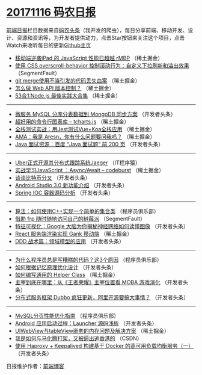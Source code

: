 # [20171116 码农日报](https://toutiao.qdkfweb.cn/date/2017/11/16)

[前端日报](https://qdkfweb.cn/c/news)栏目数据来自[码农头条](https://toutiao.qdkfweb.cn/)（我开发的爬虫），每日分享前端、移动开发、设计、资源和资讯等，为开发者提供动力，点击Star按钮来关注这个项目，点击Watch来收听每日的更新[Github主页](https://github.com/kujian/frontendDaily)
* [移动端逆袭iPad 的 JavaScript 性能已超越 rMBP](https://toutiao.qdkfweb.cn/56588.html) （稀土掘金）
* [使用 CSS overscroll-behavior 控制滚动行为：自定义下拉刷新和溢出效果](https://toutiao.qdkfweb.cn/56583.html) （SegmentFault）
* [git merge使用不当引发的代码丢失血案](https://toutiao.qdkfweb.cn/56601.html) （稀土掘金）
* [怎么做 Web API 版本控制？](https://toutiao.qdkfweb.cn/56604.html) （稀土掘金）
* [53合1:Node.js 最佳实践大合集](https://toutiao.qdkfweb.cn/56595.html) （稀土掘金）

***
* [微服务 MySQL 分库分表数据到 MongoDB 同步方案](https://toutiao.qdkfweb.cn/56627.html) （开发者头条）
* [超好用的命令行图表库 &#8211; tcharts.js](https://toutiao.qdkfweb.cn/56587.html) （稀土掘金）
* [全栈测试实战：用Jest测试Vue+Koa全栈应用](https://toutiao.qdkfweb.cn/56589.html) （稀土掘金）
* [AMA：我是 Aresn，你有什么问题要问我吗？](https://toutiao.qdkfweb.cn/56600.html) （稀土掘金）
* [Java 面试资源：百度 “Java 面试题” 前 200 页](https://toutiao.qdkfweb.cn/56631.html) （开发者头条）

***
* [Uber正式开源其分布式跟踪系统Jaeger](https://toutiao.qdkfweb.cn/56691.html) （IT程序猿）
* [实战学习JavaScript ：Async/Await – codeburst](https://toutiao.qdkfweb.cn/56592.html) （稀土掘金）
* [谈谈比特币分叉](https://toutiao.qdkfweb.cn/56635.html) （开发者头条）
* [Android Studio 3.0 新功能介绍](https://toutiao.qdkfweb.cn/56649.html) （开发者头条）
* [Spring IOC 容器源码分析](https://toutiao.qdkfweb.cn/56626.html) （开发者头条）

***
* [算法：如何使用C++实现一个简单的集合类](https://toutiao.qdkfweb.cn/56686.html) （程序员俱乐部）
* [借助 frp 随时随地访问自己的树莓派](https://toutiao.qdkfweb.cn/56584.html) （SegmentFault）
* [特征可视化：Google 大脑为你揭秘神经网络如何读懂图像](https://toutiao.qdkfweb.cn/56637.html) （开发者头条）
* [React 服务端渲染实现 Gank 移动端](https://toutiao.qdkfweb.cn/56597.html) （稀土掘金）
* [DDD 战术篇：领域模型的应用](https://toutiao.qdkfweb.cn/56651.html) （开发者头条）

***
* [为什么程序员总是写糟糕的代码？这3个原因](https://toutiao.qdkfweb.cn/56687.html) （程序员俱乐部）
* [如何根据记忆原理优化设计](https://toutiao.qdkfweb.cn/56638.html) （开发者头条）
* [如何编写通用的 Helper Class](https://toutiao.qdkfweb.cn/56598.html) （稀土掘金）
* [主宰到底在哪里：从《王者荣耀》主宰位置看 MOBA 游戏演化](https://toutiao.qdkfweb.cn/56652.html) （开发者头条）
* [分布式服务框架 Dubbo 疯狂更新，阿里开源要搞大事情？](https://toutiao.qdkfweb.cn/56628.html) （开发者头条）

***
* [MySQL分页性能优化指南](https://toutiao.qdkfweb.cn/56688.html) （程序员俱乐部）
* [Android 应用启动过程：Launcher 源码浅析](https://toutiao.qdkfweb.cn/56639.html) （开发者头条）
* [UIWebView与tableView嵌套的内存问题及解决方案](https://toutiao.qdkfweb.cn/56599.html) （稀土掘金）
* [我是如何与马化腾打架，又被逼出逃香港的](https://toutiao.qdkfweb.cn/56677.html) （CSDN）
* [使用 Haproxy + Keepalived 构建基于 Docker 的高可用负载均衡服务（一）](https://toutiao.qdkfweb.cn/56629.html) （开发者头条）

日报维护作者：[前端博客](https://qdkfweb.cn/) 